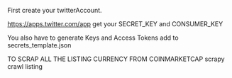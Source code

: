 First create your twitterAccount.

https://apps.twitter.com/app
get your SECRET_KEY and CONSUMER_KEY

You also have to generate Keys and Access Tokens
add to secrets_template.json

TO SCRAP ALL THE LISTING CURRENCY FROM COINMARKETCAP
scrapy crawl listing
